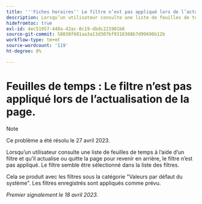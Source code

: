 ```yaml
---
title: '''Fiches horaires'' Le filtre n’est pas appliqué lors de l’actualisation de la page."'
description: Lorsqu’un utilisateur consulte une liste de feuilles de temps à l’aide d’un filtre et qu’il actualise ou quitte la page pour revenir en arrière, le filtre n’est pas appliqué. Le filtre semble être sélectionné dans la liste des filtres.
hidefromtoc: true
exl-id: 4ec51957-448a-42ac-8c19-dbdc221901b8
source-git-commit: 58038f681aa3a13d307bf9318368b7d99696b12b
workflow-type: tm+mt
source-wordcount: '119'
ht-degree: 8%

---
```


# Feuilles de temps : Le filtre n’est pas appliqué lors de l’actualisation de la page.

>[!NOTE]
>
>Ce problème a été résolu le 27 avril 2023.

Lorsqu’un utilisateur consulte une liste de feuilles de temps à l’aide d’un filtre et qu’il actualise ou quitte la page pour revenir en arrière, le filtre n’est pas appliqué. Le filtre semble être sélectionné dans la liste des filtres.

Cela se produit avec les filtres sous la catégorie &quot;Valeurs par défaut du système&quot;. Les filtres enregistrés sont appliqués comme prévu.

_Premier signalement le 18 avril 2023._

